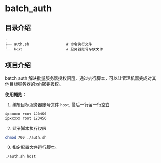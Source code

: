 # batch_auth

## 目录介绍

```
.
├── auth.sh                 # 命令执行文件
└── host                    # 服务器账号存放文件

```

## 项目介绍

batch_auth 解决批量服务器授权问题，通过执行脚本，可以让管理机器完成对其他目标服务器的ssh密钥授权。

**使用概览：**

1. 编辑目标服务器账号文件 `host`, 最后一行留一行空白
```bash
ipxxxxx root 123456
ipxxxxx root 123456

```

2. 赋予脚本执行权限
 ```bash
chmod 700 ./auth.sh
```

3. 指定配置文件运行脚本。
```bash
./auth.sh host
```